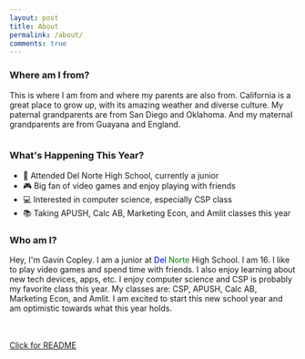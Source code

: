 ```yaml
---
layout: post
title: About
permalink: /about/
comments: true
---
```


### Where am I from?

 This is where I am from and where my parents are also from. California is a great place to grow up, with its amazing weather and diverse culture. My paternal grandparents are from San Diego and Oklahoma. And my maternal grandparents are from Guayana and England.

<style>
    /* CHATGPT HELPED WITH THIS */
    /* Style looks pretty compact, 
       - grid-container and grid-item are referenced the code 
    */
    .grid-container {
        display: grid;
        grid-template-columns: repeat(auto-fill, minmax(150px, 1fr)); /* Dynamic columns */
        gap: 10px;
    }
    .grid-item {
        text-align: center;
    }
    .grid-item img {
        width: 100%;
        height: 100px; /* Fixed height for uniformity */
        object-fit: contain; /* Ensure the image fits within the fixed height */
    }
    .grid-item p {
        margin: 5px 0; /* Add some margin for spacing */
    }

    .image-gallery {
        display: flex;
        flex-wrap: nowrap;
        overflow-x: auto;
        gap: 10px;
        }

    .image-gallery img {
        max-height: 150px;
        object-fit: cover;
        border-radius: 5px;
    }
</style>

<!-- This grid_container class is used by CSS styling and the id is used by JavaScript connection -->
<div class="grid-container" id="grid_container">
    <!-- content will be added here by JavaScript -->
</div>

<script>
    // 1. Make a connection to the HTML container defined in the HTML div
    var container = document.getElementById("grid_container"); // This container connects to the HTML div

    // 2. Define a JavaScript object for our http source and our data rows for the place grid
    var http_source = "https://upload.wikimedia.org/wikipedia/commons/";
    var place = [
        {"flag": "0/01/Flag_of_California.svg", "description": "California"},
        {"flag": "1/19/Flag_of_San_Diego%2C_California.svg", "description": "San Diego"},
        {"flag": "thumb/6/6e/Flag_of_Oklahoma.svg/640px-Flag_of_Oklahoma.svg.png", "description": "Oklahoma"},
        {"flag": "thumb/b/bc/Flag_of_Guyana_%28fringed%29.svg/640px-Flag_of_Guyana_%28fringed%29.svg.png", "description": "Guyana"},
        {"flag": "thumb/b/be/Flag_of_England.svg/640px-Flag_of_England.svg.png", "description": "England"}
    ];

    // 3a. Consider how to update style count for size of container
    // The grid-template-columns has been defined as dynamic with auto-fill and minmax

    // 3b. Build grid items inside of our container for each row of data
    for (const location of place) {
        // Create a "div" with "class grid-item" for each row
        var gridItem = document.createElement("div");
        gridItem.className = "grid-item";  // This class name connects the gridItem to the CSS style elements
        // Add "img" HTML tag for the flag
        var img = document.createElement("img");
        img.src = http_source + location.flag; // concatenate the source and flag
        img.alt = location.flag + " Flag"; // add alt text for accessibility

        // Add "p" HTML tag for the description
        var description = document.createElement("p");
        description.textContent = location.description; // extract the description


        // Append img and p HTML tags to the grid item DIV
        gridItem.appendChild(img);
        gridItem.appendChild(description);

        // Append the grid item DIV to the container DIV
        container.appendChild(gridItem);
    }
</script>

### What's Happening This Year?
- 🏫 Attended Del Norte High School, currently a junior
- 🎮 Big fan of video games and enjoy playing with friends
- 💻 Interested in computer science, especially CSP class
- 📚 Taking APUSH, Calc AB, Marketing Econ, and Amlit classes this year

### Who am I?
<html>
    <body>
        <p>Hey, I'm Gavin Copley. I am a junior at <span style="color: blue;">Del </span><span style="color: green;">Norte</span>
        High School. I am 16. I like to play video games and spend time with friends. I also enjoy learning about new tech devices, apps, etc. I enjoy computer science and CSP is probably my favorite class this year. My classes are: CSP, APUSH, Calc AB, Marketing Econ, and Amlit. I am excited to start this new school year and am optimistic towards what this year holds.
        </p>
    </body>
</html>
<br>
<br>
<a href="{{site.baseurl}}/README4YML.html">Click for README</a>